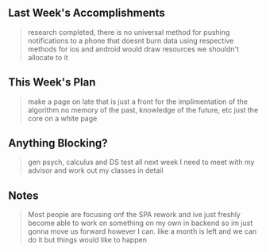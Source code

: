 ## Last Week's Accomplishments

> research completed, there is no universal method for pushing notifications to a phone that doesnt burn data
>using respective methods for ios and android would draw resources we shouldn't allocate to it

## This Week's Plan

> make a page on late that is just a front for the implimentation of the algorithm
>no memory of the past, knowledge of the future, etc
>just the core on a white page

## Anything Blocking?

>gen psych, calculus and DS test all next week
>I need to meet with my advisor and work out my classes in detail

## Notes

>Most people are focusing onf the SPA rework and ive just freshly become able to work on something on my own in backend so im just gonna move us forward however I can. like a month is left and we can do it but things would like to happen
